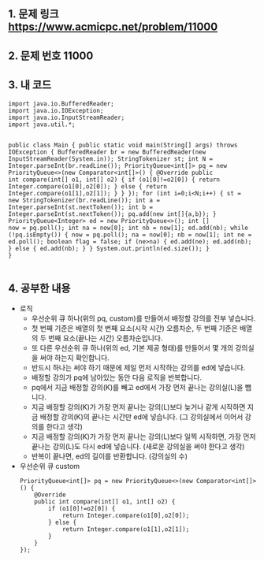 <h2 id="1-문제-링크-httpswwwacmicpcnetproblem11000">1. 문제 링크 <a href="https://www.acmicpc.net/problem/11000">https://www.acmicpc.net/problem/11000</a></h2>
<h2 id="2-문제-번호-11000">2. 문제 번호 11000<img alt="" src="https://velog.velcdn.com/images/alsdk9349/post/3af50367-cfd2-452d-8631-81bd12660a64/image.png" /></h2>
<h2 id="3-내-코드">3. 내 코드</h2>
<pre><code class="language-java">import java.io.BufferedReader;
import java.io.IOException;
import java.io.InputStreamReader;
import java.util.*;

public class Main {
    public static void main(String[] args) throws IOException {
        BufferedReader br = new BufferedReader(new InputStreamReader(System.in));
        StringTokenizer st;
        int N = Integer.parseInt(br.readLine());
        PriorityQueue&lt;int[]&gt; pq = new PriorityQueue&lt;&gt;(new Comparator&lt;int[]&gt;() {
            @Override
            public int compare(int[] o1, int[] o2) {
                if (o1[0]!=o2[0]) {
                    return Integer.compare(o1[0],o2[0]);
                } else {
                    return Integer.compare(o1[1],o2[1]);
                }
            }
        });
        for (int i=0;i&lt;N;i++) {
            st = new StringTokenizer(br.readLine());
            int a = Integer.parseInt(st.nextToken());
            int b = Integer.parseInt(st.nextToken());
            pq.add(new int[]{a,b});
        }
        PriorityQueue&lt;Integer&gt; ed = new PriorityQueue&lt;&gt;();
        int [] now = pq.poll();
        int na = now[0];
        int nb = now[1];
        ed.add(nb);
        while (!pq.isEmpty()) {
            now = pq.poll();
            na = now[0];
            nb = now[1];
            int ne = ed.poll();
            boolean flag = false;
            if (ne&gt;na) {
                ed.add(ne);
                ed.add(nb);
            } else {
                ed.add(nb);
            }
        }
        System.out.println(ed.size());
    }
}</code></pre>
<h2 id="4-공부한-내용">4. 공부한 내용</h2>
<ul>
<li>로직<ul>
<li>우선순위 큐 하나(위의 pq, custom)를 만들어서 배정할 강의를 전부 넣습니다.</li>
<li>첫 번째 기준은 배열의 첫 번째 요소(시작 시간) 오름차순, 두 번째 기준은 배열의 두 번째 요소(끝나는 시간) 오름차순입니다.</li>
<li>또 다른 우선순위 큐 하나(위의 ed, 기본 제공 형태)를 만들어서 몇 개의 강의실을 써야 하는지 확인합니다.</li>
<li>반드시 하나는 써야 하기 때문에 제일 먼저 시작하는 강의를 ed에 넣습니다.</li>
<li>배정할 강의가 pq에 남아있는 동안 다음 로직을 반복합니다.</li>
<li>pq에서 지금 배정할 강의(K)를 빼고 ed에서 가장 먼저 끝나는 강의실(L)을 뺍니다.</li>
<li>지금 배정할 강의(K)가 가장 먼저 끝나는 강의(L)보다 늦거나 같게 시작하면 지금 배정할 강의(K)의 끝나는 시간만 ed에 넣습니다. (그 강의실에서 이어서 강의를 한다고 생각)</li>
<li>지금 배정할 강의(K)가 가장 먼저 끝나는 강의(L)보다 일찍 시작하면, 가장 먼저 끝나는 강의(L)도 다시 ed에 넣습니다. (새로운 강의실을 써야 한다고 생각)</li>
<li>반복이 끝나면, ed의 길이를 반환합니다. (강의실의 수)</li>
</ul>
</li>
<li>우선순위 큐 custom<pre><code class="language-java">PriorityQueue&lt;int[]&gt; pq = new PriorityQueue&lt;&gt;(new Comparator&lt;int[]&gt;() {
    @Override
    public int compare(int[] o1, int[] o2) {
        if (o1[0]!=o2[0]) {
            return Integer.compare(o1[0],o2[0]);
        } else {
            return Integer.compare(o1[1],o2[1]);
        }
    }
});</code></pre>
</li>
</ul>